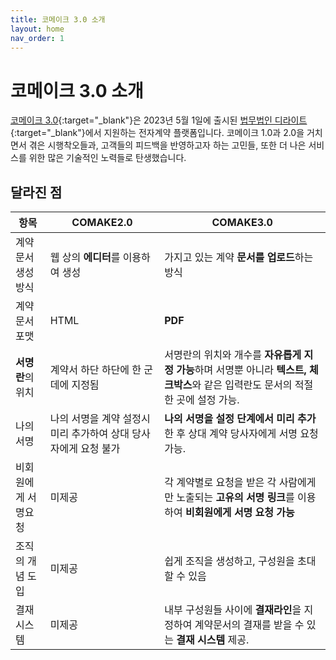 ```yaml
---
title: 코메이크 3.0 소개
layout: home
nav_order: 1
---
```



<!-- <details open markdown="block">
  <summary>
    Table of contents
  </summary>
  {: .text-delta }
- TOC
{:toc}
</details> -->

# 코메이크 3.0 소개

[코메이크 3.0](https://comake.ai){:target="_blank"}은 2023년 5월 1일에 출시된 [법무법인 디라이트](https://dlightlaw.com){:target="_blank"}에서 지원하는 전자계약 플랫폼입니다. 코메이크 1.0과 2.0을 거치면서 겪은 시행착오들과, 고객들의 피드백을 반영하고자 하는 고민들, 또한 더 나은 서비스를 위한 많은 기술적인 노력들로 탄생했습니다. 

## 달라진 점

| 항목   | COMAKE2.0 | COMAKE3.0|
|-----|---|---|
|계약문서 생성방식|웹 상의 **에디터**를 이용하여 생성|가지고 있는 계약 **문서를 업로드**하는 방식
|계약 문서 포맷|HTML|**PDF**|
|**서명란**의 위치| 계약서 하단 하단에 한 군데에 지정됨| 서명란의 위치와 개수를 **자유롭게 지정 가능**하며 서명뿐 아니라 **텍스트, 체크박스**와 같은 입력란도 문서의 적절한 곳에 설정 가능.|
|나의 서명|나의 서명을 계약 설정시 미리 추가하여 상대 당사자에게 요청 불가|**나의 서명을 설정 단계에서 미리 추가**한 후 상대 계약 당사자에게 서명 요청 가능.
|비회원에게 서명요청|미제공|각 계약별로 요청을 받은 각 사람에게만 노출되는 **고유의 서명 링크**를 이용하여 **비회원에게 서명 요청 가능**|
|조직의 개념 도입|미제공|쉽게 조직을 생성하고, 구성원을 초대할 수 있음
|결재 시스템|미제공|내부 구성원들 사이에 **결재라인**을 지정하여 계약문서의 결재를 받을 수 있는 **결재 시스템** 제공.|


